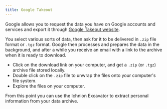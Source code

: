 ```yaml
---
title: Google Takeout
---
```


Google allows you to request the data you have on Google accounts and services and export it through [Google Takeout website](https://takeout.google.com/).  

You select various sorts of data, then ask for it to be delivered in `.zip` file format or `.tgz` format.  Google then processes and prepares the data in the background, and after a while you receive an email with a link to the archive when it is ready to download.

- Click on the download link on your computer, and get a `.zip` (or `.tgz`) archive file stored locally.
- Double click on the `.zip` file to unwrap the files onto your computer's file system.
- Explore the files on your computer.

From this point you can use the Ichnion Excavator to extract personal information from your data archive.

